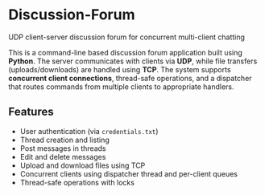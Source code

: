 # Discussion-Forum
UDP client-server discussion forum for concurrent multi-client chatting


This is a command-line based discussion forum application built using **Python**. The server communicates with clients via **UDP**, while file transfers (uploads/downloads) are handled using **TCP**. The system supports **concurrent client connections**, thread-safe operations, and a dispatcher that routes commands from multiple clients to appropriate handlers.

## Features

- User authentication (via `credentials.txt`)
- Thread creation and listing
- Post messages in threads
- Edit and delete messages
- Upload and download files using TCP
- Concurrent clients using dispatcher thread and per-client queues
- Thread-safe operations with locks
